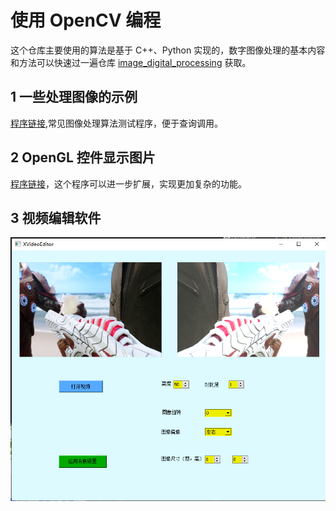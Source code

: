 # 使用 OpenCV 编程

这个仓库主要使用的算法是基于 C++、Python 实现的，数字图像处理的基本内容和方法可以快速过一遍仓库 [image_digital_processing](https://github.com/hanxinle/image_digital_processing) 获取。


## 1 一些处理图像的示例

[程序链接](./src/opencv-examples),常见图像处理算法测试程序，便于查询调用。

## 2 OpenGL 控件显示图片

[程序链接](./src/qt-image-show/)，这个程序可以进一步扩展，实现更加复杂的功能。

## 3 视频编辑软件

![VideoEditor-GUI](./doc/img/gui.png)


